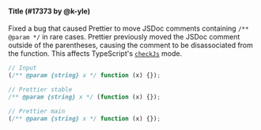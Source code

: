 #### Title (#17373 by @k-yle)

Fixed a bug that caused Prettier to move JSDoc comments containing `/** @param */` in rare cases.
Prettier previously moved the JSDoc comment outside of the parentheses, causing the comment to be
disassociated from the function. This affects TypeScript's [`checkJs`](https://typescriptlang.org/tsconfig/#checkJs) mode.

<!-- prettier-ignore -->
```js
// Input
(/** @param {string} x */ function (x) {});

// Prettier stable
/** @param {string} x */ (function (x) {});

// Prettier main
(/** @param {string} x */ function (x) {});
```
